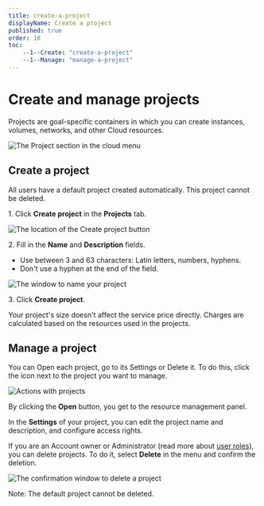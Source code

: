 ```yaml
---
title: create-a-project
displayName: Create a project
published: true
order: 10
toc:
    --1--Create: "create-a-project"
    --1--Manage: "manage-a-project"
---
```

# Create and manage projects

Projects are goal-specific containers in which you can create instances, volumes, networks, and other Cloud resources.  

![The Project section in the cloud menu](https://assets.gcore.pro/docs/cloud/getting-started/create-a-project/1-projects-in-cloud-menu.png)

## Create a project 

All users have a default project created automatically. This project cannot be deleted. 

1\. Click **Create project** in the **Projects** tab.  

![The location of the Create project button](https://assets.gcore.pro/docs/cloud/getting-started/create-a-project/2-create-project-button.png)

2\. Fill in the **Name** and **Description** fields.

-   Use between 3 and 63 characters: Latin letters, numbers, hyphens.
-   Don't use a hyphen at the end of the field.  

![The window to name your project](https://assets.gcore.pro/docs/cloud/getting-started/create-a-project/3-name-project.png)

3\. Click **Create project**.  

Your project's size doesn't affect the service price directly. Charges are calculated based on the resources used in the projects.  

## Manage a project

You can Open each project, go to its Settings or Delete it. To do this, click the icon next to the project you want to manage.

![Actions with projects](https://assets.gcore.pro/docs/cloud/getting-started/create-a-project/4-actions-with-projects.png)

By clicking the **Open** button, you get to the resource management panel. 

In the **Settings** of your project, you can edit the project name and description, and configure access rights. 

If you are an Account owner or Administrator (read more about [user roles](https://gcore.com/docs/cloud/getting-started/projects/users/user-roles-and-rights)), you can delete projects. To do it, select **Delete** in the menu and confirm the deletion. 

![The confirmation window to delete a project](https://assets.gcore.pro/docs/cloud/getting-started/create-a-project/5-delete-confirmation.png)

Note: The default project cannot be deleted.
